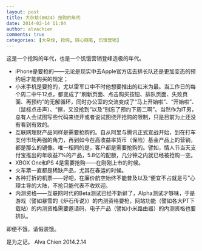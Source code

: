 ```yaml
---
layout: post
title: 大杂烩(0024) 抢购的年代
date: 2014-02-14 11:04
author: alvachien
comments: true
categories: [大杂烩, 抢购, 随心随笔, 饥饿营销]
---
```

这是一个抢购的年代，也是一个饥饿营销登峰造极的年代。

- iPhone是要抢的——无论是现实中去Apple官方店去排长队还是更加变态的预约后才能购买的规定；
- 小米手机是要抢的，尤以雷军口中不时他想要推出的红米为最。当工作日的每个周二中午12点，都变成了“刷新页面、点击购买按钮、排队页面、失败页面、再预约”的无解循环，同时办公室的交流变成了“马上开始啦”、“开始啦”、（鼠标点击声）、“擦，又没抢到”以及“别忘了预约下周二啊”。当然作为IT男，总有人会试图写些代码来绕开或者说试图绕开抢购的限制，只是目前为止还没有看到有效的。
- 互联网理财产品同样是需要抢购的。自从阿里与腾讯正式宣战开始，到在打车支付市场两强的角力，再到如今在高收益率货币（保险）基金产品上的营销，都是那么的镜像。唯一相同的是，客户都是需要抢购的。譬如，情人节当天支付宝推出的年收益7%的产品，5.8亿的配额，几分钟之内就已经被抢购一空。
- XBOX One和PS 4是需要抢购——在刚刚上市的时候。
- 火车票一直都是稀缺产品，尤其在春运的时候。
- 各种打折的机票——好吧，在廉价航空始终不能普及以及“便宜不占就是亏”心理主导的大陆，不抢只能代表不收欢迎。
- 内测资格——互联网时代的Beta测试已经不新鲜了，Alpha测试才够味，于是游戏（譬如暴雪的《炉石传说》）的内测资格要枪，网站功能（譬如各大PT下载站）的内测资格需要邀请码，电子产品（譬如小米路由器）的内测资格也要排队。

即便不饿，请假装饿。

是为之记。
Alva Chien
2014.2.14

